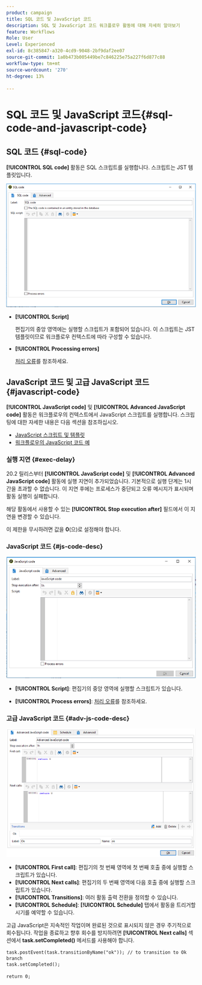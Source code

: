 ```yaml
---
product: campaign
title: SQL 코드 및 JavaScript 코드
description: SQL 및 JavaScript 코드 워크플로우 활동에 대해 자세히 알아보기
feature: Workflows
Role: User
Level: Experienced
exl-id: 8c385847-a320-4cd9-9048-2bf9daf2ee07
source-git-commit: 1a0b473b005449be7c846225e75a227f6d877c88
workflow-type: tm+mt
source-wordcount: '270'
ht-degree: 13%

---
```


# SQL 코드 및 JavaScript 코드{#sql-code-and-javascript-code}



## SQL 코드 {#sql-code}

**[!UICONTROL SQL code]** 활동은 SQL 스크립트를 실행합니다. 스크립트는 JST 템플릿입니다.

![](assets/sql_code.png)

* **[!UICONTROL Script]**

  편집기의 중앙 영역에는 실행할 스크립트가 포함되어 있습니다. 이 스크립트는 JST 템플릿이므로 워크플로우 컨텍스트에 따라 구성할 수 있습니다.

* **[!UICONTROL Processing errors]**

  [처리 오류](monitor-workflow-execution.md#processing-errors)를 참조하세요.

## JavaScript 코드 및 고급 JavaScript 코드 {#javascript-code}

**[!UICONTROL JavaScript code]** 및 **[!UICONTROL Advanced JavaScript code]** 활동은 워크플로우의 컨텍스트에서 JavaScript 스크립트를 실행합니다. 스크립팅에 대한 자세한 내용은 다음 섹션을 참조하십시오.

* [JavaScript 스크립트 및 템플릿](javascript-scripts-and-templates.md)
* [워크플로우의 JavaScript 코드 예](javascript-in-workflows.md)

### 실행 지연 {#exec-delay}

20.2 릴리스부터 **[!UICONTROL JavaScript code]** 및 **[!UICONTROL Advanced JavaScript code]** 활동에 실행 지연이 추가되었습니다. 기본적으로 실행 단계는 1시간을 초과할 수 없습니다. 이 지연 후에는 프로세스가 중단되고 오류 메시지가 표시되며 활동 실행이 실패합니다.

해당 활동에서 사용할 수 있는 **[!UICONTROL Stop execution after]** 필드에서 이 지연을 변경할 수 있습니다.

이 제한을 무시하려면 값을 **0**(으)로 설정해야 합니다.

### JavaScript 코드 {#js-code-desc}

![](assets/javascript_code.png)

* **[!UICONTROL Script]**: 편집기의 중앙 영역에 실행할 스크립트가 있습니다.

* **[!UICONTROL Process errors]**: [처리 오류](monitor-workflow-execution.md#processing-errors)를 참조하세요.

### 고급 JavaScript 코드 {#adv-js-code-desc}

![](assets/advanced_javascript_code.png)

* **[!UICONTROL First call]**: 편집기의 첫 번째 영역에 첫 번째 호출 중에 실행할 스크립트가 있습니다.
* **[!UICONTROL Next calls]**: 편집기의 두 번째 영역에 다음 호출 중에 실행할 스크립트가 있습니다.
* **[!UICONTROL Transitions]**: 여러 활동 출력 전환을 정의할 수 있습니다.
* **[!UICONTROL Schedule]**: **[!UICONTROL Schedule]** 탭에서 활동을 트리거할 시기를 예약할 수 있습니다.

고급 JavaScript은 지속적인 작업이며 완료된 것으로 표시되지 않은 경우 주기적으로 회수됩니다. 작업을 종료하고 향후 회수를 방지하려면 **[!UICONTROL Next calls]** 섹션에서 **task.setCompleted()** 메서드를 사용해야 합니다.

```
task.postEvent(task.transitionByName("ok")); // to transition to Ok branch
task.setCompleted();

return 0;
```
